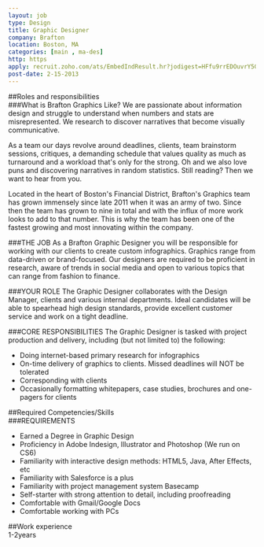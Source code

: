 ```yaml
---
layout: job
type: Design
title: Graphic Designer
company: Brafton
location: Boston, MA
categories: [main , ma-des]
http: https
apply: recruit.zoho.com/ats/EmbedIndResult.hr?jodigest=HFfu9rrEDOuvrY5GmXXG3WYe3lZq9Q033HQnwvJGAP1XnPmscE3llU7hTgN4QYpzdZw5wgTqUyQ-&bgrndcolor=b6e9f6&font=Verdana&headercolor=000000
post-date: 2-15-2013
---
```


##Roles and responsibilities	
###What is Brafton Graphics Like?
We are passionate about information design and struggle to understand when numbers and stats are misrepresented. We research to discover narratives that become visually communicative.

As a team our days revolve around deadlines, clients, team brainstorm sessions, critiques, a demanding schedule that values quality as much as turnaround and a workload that's only for the strong. Oh and we also love puns and discovering narratives in random statistics. Still reading? Then we want to hear from you. 

Located in the heart of Boston's Financial District, Brafton's Graphics team has grown immensely since late 2011 when it was an army of two. Since then the team has grown to nine in total and with the influx of more work looks to add to that number. This is why the team has been one of the fastest growing and most innovating within the company.


###THE JOB
As a Brafton Graphic Designer you will be responsible for working with our clients to create custom infographics. Graphics range from data-driven or brand-focused. Our designers are required to be proficient in research, aware of trends in social media and open to various topics that can range from fashion to finance.


###YOUR ROLE
The Graphic Designer collaborates with the Design Manager, clients and various internal departments. Ideal candidates will be able to spearhead high design standards, provide excellent customer service and work on a tight deadline.


###CORE RESPONSIBILITIES 
The Graphic Designer is tasked with project production and delivery, including (but not limited to) the following:

* Doing internet-based primary research for infographics
* On-time delivery of graphics to clients. Missed deadlines will NOT be tolerated
* Corresponding with clients
* Occasionally formatting whitepapers, case studies, brochures and one-pagers for clients


##Required Competencies/Skills	
###REQUIREMENTS
* Earned a Degree in Graphic Design
* Proficiency in Adobe Indesign, Illustrator and Photoshop (We run on CS6)
* Familiarity with interactive design methods: HTML5, Java, After Effects, etc 
* Familiarity with Salesforce is a plus
* Familiarity with project management system Basecamp
* Self-starter with strong attention to detail, including proofreading
* Comfortable with Gmail/Google Docs
* Comfortable working with PCs

##Work experience	
1-2years